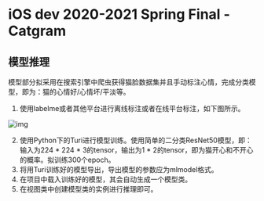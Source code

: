 # iOS dev 2020-2021 Spring Final -Catgram



## 模型推理

模型部分拟采用在搜索引擎中爬虫获得猫脸数据集并且手动标注心情，完成分类模型，即为：猫的心情好/心情坏/平淡等。

1. 使用labelme或者其他平台进行离线标注或者在线平台标注，如下图所示。

![img](https://miro.medium.com/max/4076/1*uFVic2Z_PjaQrjFrU3Ohlw.png)

2. 使用Python下的Turi进行模型训练。使用简单的二分类ResNet50模型，即：输入为224 * 224 * 3的tensor，输出为1 * 2的tensor，即为猫开心和不开心的概率。拟训练300个epoch。
3. 将用Turi训练好的模型导出，导出模型的参数应为mlmodel格式。
4. 在项目中载入训练好的模型，其会自动生成一个模型类。
5. 在视图类中创建模型类的实例进行推理即可。

